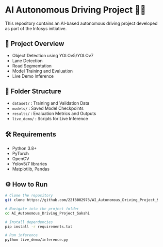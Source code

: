 # AI Autonomous Driving Project 🚗💨

This repository contains an AI-based autonomous driving project developed as part of the Infosys initiative.

## 🚀 Project Overview
- Object Detection using YOLOv5/YOLOv7
- Lane Detection
- Road Segmentation
- Model Training and Evaluation
- Live Demo Inference

## 📂 Folder Structure
- `dataset/` : Training and Validation Data
- `models/` : Saved Model Checkpoints
- `results/` : Evaluation Metrics and Outputs
- `live_demo/` : Scripts for Live Inference

## 🛠️ Requirements
- Python 3.8+
- PyTorch
- OpenCV
- Yolov5/7 libraries
- Matplotlib, Pandas

## ⚙️ How to Run
```bash
# Clone the repository
git clone https://github.com/22f3002973/AI_Autonomous_Driving_Project_Sakshi.git

# Navigate into the project folder
cd AI_Autonomous_Driving_Project_Sakshi

# Install dependencies
pip install -r requirements.txt

# Run inference
python live_demo/inference.py

